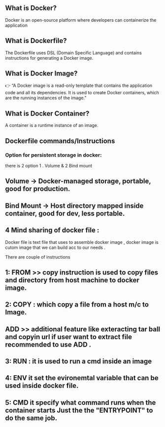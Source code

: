 ## What is Docker?
Docker is an open-source platform where developers can containerize the application  

## What is Dockerfile?  

The Dockerfile uses DSL (Domain Specific Language) and contains instructions for generating a Docker image.  

## What is Docker Image? 

👉 “A Docker image is a read-only template that contains the application code and all its dependencies. It is used to create Docker containers, which are the running instances of the image.”

## What is Docker Container? 
A container is a runtime instance of an image.


## Dockerfile commands/Instructions

### Option for persistent storage in docker:

there is 2 option 1 . Volume  & 2 Bind mount 

## Volume → Docker-managed storage, portable, good for production.

## Bind Mount → Host directory mapped inside container, good for dev, less portable.

## 4 Mind sharing of docker file :

Docker file is text file that uses to assemble docker image , docker image is cutom image that we can build acc to our needs .

There are couple of instructions 

## 1: FROM >> copy instruction is used to copy files and directory from host machine to docker image.

## 2: COPY : which copy a file from a host m/c to Image.

## ADD >> additional feature like exteracting tar ball and copyin url if user want to extract file recommended to use ADD .

## 3: RUN : it is used to run a cmd inside an image

## 4: ENV it set the evironemtal variable that can be used inside docker file.

## 5: CMD it specify what command runs when the container starts Just the the "ENTRYPOINT" to do the same job.

